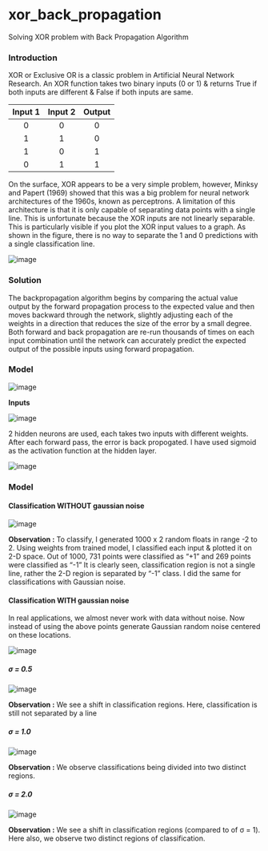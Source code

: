 # xor_back_propagation
Solving XOR problem with Back Propagation Algorithm

### Introduction

XOR or Exclusive OR is a classic problem in Artificial Neural Network Research.
An XOR function takes two binary inputs (0 or 1) & returns True if both inputs are different & False if both inputs are same.

| Input 1 | Input 2 | Output  |
|:-:|:-:|:-:|
| 0 | 0 | 0 |
| 1 | 1 | 0 |
| 1 | 0 | 1 |
| 0 | 1 | 1 |

On the surface, XOR appears to be a very simple problem, however, Minksy and Papert (1969) showed that this was a big problem for neural network architectures of the 1960s, known as perceptrons.
A limitation of this architecture is that it is only capable of separating data points with a single line. This is unfortunate because the XOR inputs are not linearly separable. This is particularly visible if you plot the XOR input values to a graph. 
As shown in the figure, there is no way to separate the 1 and 0 predictions with a single classification line.

![image](https://cdn-images-1.medium.com/max/800/0*qdRb80zUpJPtrbRD.)

### Solution

The backpropagation algorithm begins by comparing the actual value output by the forward propagation process to the expected value and then moves backward through the network, slightly adjusting each of the weights in a direction that reduces the size of the error by a small degree. Both forward and back propagation are re-run thousands of times on each input combination until the network can accurately predict the expected output of the possible inputs using forward propagation.

### Model

![image](https://user-images.githubusercontent.com/46073809/55764569-07099580-5a21-11e9-9b84-4db7543f4632.png)

**Inputs**

![image](https://user-images.githubusercontent.com/46073809/55764661-6e274a00-5a21-11e9-8cda-270b3c36a868.png)

2 hidden neurons are used, each takes two inputs with different weights.
After each forward pass, the error is back propogated.
I have used sigmoid as the activation function at the hidden layer.

![image](https://user-images.githubusercontent.com/46073809/55764747-bfcfd480-5a21-11e9-9619-43e516fc8250.png)

### Model

#### Classification **WITHOUT** gaussian noise

![image](https://user-images.githubusercontent.com/46073809/55764818-ff96bc00-5a21-11e9-9786-60752ab39b76.png)

**Observation :** To classify, I generated 1000 x 2 random floats in range -2 to 2. Using weights from trained model, I classified each input & plotted it on 2-D space. Out of 1000, 731 points were classified as “+1” and 269 points were classified as “-1”
It is clearly seen, classification region is not a single line, rather the 2-D region is separated by “-1” class.
I did the same for classifications with Gaussian noise.

#### Classification **WITH** gaussian noise

In real applications, we almost never work with data without noise. Now instead of using the above points generate Gaussian random noise centered on
these locations.

![image](https://user-images.githubusercontent.com/46073809/55764980-7df35e00-5a22-11e9-89e1-da6264a02f16.png)

##### σ = 0.5
![image](https://user-images.githubusercontent.com/46073809/55765040-bbf08200-5a22-11e9-9680-6c046d1badcb.png)

**Observation :** We see a shift in classification regions. Here, classification is still not separated by a line

##### σ = 1.0
![image](https://user-images.githubusercontent.com/46073809/55765054-cb6fcb00-5a22-11e9-8cb3-fc9a0c4b7d0a.png)

**Observation :** We observe classifications being divided into two distinct regions.

##### σ = 2.0
![image](https://user-images.githubusercontent.com/46073809/55765062-d4609c80-5a22-11e9-8a7c-6774d40ec8e7.png)

**Observation :** We see a shift in classification regions (compared to of σ = 1). Here also, we observe two distinct regions of classification.

